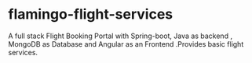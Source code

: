 # flamingo-flight-services
A full stack Flight Booking Portal with Spring-boot, Java as backend , MongoDB as Database and Angular as an Frontend .Provides basic flight services.
